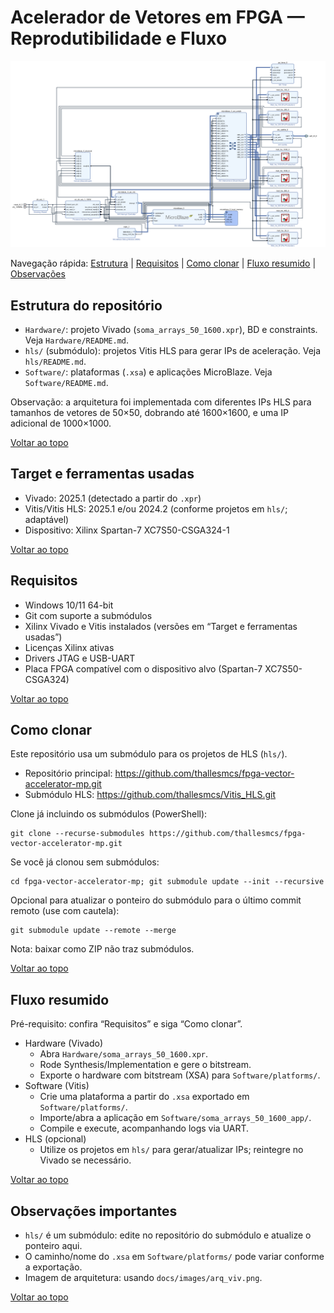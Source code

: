 <a id="topo"></a>

# Acelerador de Vetores em FPGA — Reprodutibilidade e Fluxo

![Arquitetura do sistema](docs/images/arq_viv.png)

Navegação rápida: [Estrutura](#estrutura) | [Requisitos](#requisitos) | [Como clonar](#clonar) | [Fluxo resumido](#fluxo) | [Observações](#observacoes)

## Estrutura do repositório <a id="estrutura"></a>
- `Hardware/`: projeto Vivado (`soma_arrays_50_1600.xpr`), BD e constraints. Veja `Hardware/README.md`.
- `hls/` (submódulo): projetos Vitis HLS para gerar IPs de aceleração. Veja `hls/README.md`.
- `Software/`: plataformas (`.xsa`) e aplicações MicroBlaze. Veja `Software/README.md`.

Observação: a arquitetura foi implementada com diferentes IPs HLS para tamanhos de vetores de 50×50, dobrando até 1600×1600, e uma IP adicional de 1000×1000.

[Voltar ao topo](#topo)

## Target e ferramentas usadas
- Vivado: 2025.1 (detectado a partir do `.xpr`)
- Vitis/Vitis HLS: 2025.1 e/ou 2024.2 (conforme projetos em `hls/`; adaptável)
- Dispositivo: Xilinx Spartan-7 XC7S50-CSGA324-1

[Voltar ao topo](#topo)

## Requisitos <a id="requisitos"></a>
- Windows 10/11 64-bit
- Git com suporte a submódulos
- Xilinx Vivado e Vitis instalados (versões em “Target e ferramentas usadas”)
- Licenças Xilinx ativas
- Drivers JTAG e USB-UART
- Placa FPGA compatível com o dispositivo alvo (Spartan-7 XC7S50-CSGA324)

[Voltar ao topo](#topo)

## Como clonar <a id="clonar"></a>
Este repositório usa um submódulo para os projetos de HLS (`hls/`).

- Repositório principal: https://github.com/thallesmcs/fpga-vector-accelerator-mp.git
- Submódulo HLS: https://github.com/thallesmcs/Vitis_HLS.git

Clone já incluindo os submódulos (PowerShell):

```
git clone --recurse-submodules https://github.com/thallesmcs/fpga-vector-accelerator-mp.git
```

Se você já clonou sem submódulos:

```
cd fpga-vector-accelerator-mp; git submodule update --init --recursive
```

Opcional para atualizar o ponteiro do submódulo para o último commit remoto (use com cautela):

```
git submodule update --remote --merge
```

Nota: baixar como ZIP não traz submódulos.

[Voltar ao topo](#topo)

## Fluxo resumido <a id="fluxo"></a>
Pré-requisito: confira “Requisitos” e siga “Como clonar”.

- Hardware (Vivado)
	- Abra `Hardware/soma_arrays_50_1600.xpr`.
	- Rode Synthesis/Implementation e gere o bitstream.
	- Exporte o hardware com bitstream (XSA) para `Software/platforms/`.
- Software (Vitis)
	- Crie uma plataforma a partir do `.xsa` exportado em `Software/platforms/`.
	- Importe/abra a aplicação em `Software/soma_arrays_50_1600_app/`.
	- Compile e execute, acompanhando logs via UART.
- HLS (opcional)
	- Utilize os projetos em `hls/` para gerar/atualizar IPs; reintegre no Vivado se necessário.

[Voltar ao topo](#topo)

## Observações importantes <a id="observacoes"></a>
- `hls/` é um submódulo: edite no repositório do submódulo e atualize o ponteiro aqui.
- O caminho/nome do `.xsa` em `Software/platforms/` pode variar conforme a exportação.
 - Imagem de arquitetura: usando `docs/images/arq_viv.png`.

[Voltar ao topo](#topo)